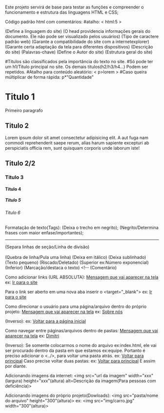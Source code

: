 Este projeto servirá de base para testar as funções e compreender o funcionamento e estrutura das linguagens HTML e CSS;

Código padrão html com comentários: 
#atalho: < html:5 >

<!DOCTYPE html>

<html lang="pt-br"> (Define a linguagem do site)

<head> (O head providencia informações gerais do documento. Ele não pode ser visualizado pelos usuários)
    <meta charset="UTF-8"> (Tipo de caractere padrão web)
    <meta http-equiv="X-UA-Compatible" content="IE=edge"> (Garante a compatibilidade do site com a internetexplorer)
    <meta name="viewport" content="width=device-width, initial-scale=1.0"> (Garante certa adaptação da tela para diferentes dispositivos)
    <meta name="description" content="Projeto HTML para entender a linguagem"> (Descrição do site)
    <meta name="keywords" content="programacao,html,css,javascript"> (Palavras-chave)
    <meta name="author" content="Nicole Tamarindo"> (Define o Autor do site)
    <title>ProjetoHTML</title>
</head>

<body> (Estrutura geral do site)

#Titulos são classificados pela importância do texto no site.
#Só pode ter um h1/Titulo principal no site. Os demais titulos(h2/h3/h4...) Podem ser repetidos.
#Atalho para conteúdo aleatório: < p>lorem >
#Caso queira múltiplicar de forma rápida: p*"Quantidade"

<h1>Titulo 1</h1>

<p> Primeiro paragrafo</p>

<h2>Titulo 2</h2>

<p>Lorem ipsum dolor sit amet consectetur adipisicing elit. A aut fuga nam commodi reprehenderit saepe rerum, alias harum sapiente excepturi ab perspiciatis officia rem, sunt quisquam corporis unde laborum iste!</p>

<h2>Titulo 2/2</h2>
<h3>Titulo 3</h3>
<h4>Titulo 4</h4>
<h5>Titulo 5</h5>
<h6>Titulo 6</h6>

</body>

</html>

Formatação de texto(Tags): 
    <b></b> (Deixa o trecho em negrito);
    <strong></strong> (Negrito/Determina frases com maior enfase/importantes);
    <hr></hr> (Separa linhas de seção/Linha de divisão)
    <br></br> (Quebra de linha/Pula uma linha)
    <i></i> (Deixa em itálico)
    <u></u> (Deixa sublinhado)
    <small></small> (Texto pequeno)
    <del></del> (Riscado/Deletado)
    <sup></sup> (Superior ex:Número exponencial)
    <sub></sub> (Inferior)
    <mark></mark> (Marcação/destaca o texto)
    <!-- (Comentário)

Como adicionar links (URL ABSOLUTA):
    <a href="url do site">Mensagem que vai aparecer na tela</a>
    ex: <a href="Google.com">Ir para o site</a>

Para o link ser aberto em uma nova aba inserir o <target="_blank">
    ex: <a href="Google.com" target="_blank">Ir para o site</a>

Como direcionar o usuário para uma página/arquivo dentro do próprio projeto:
    <a href="nome do arquivo">Mensagem que vai aparecer na tela</a>
    ex: <a href="sobre.html">Sobre nós</a>
    
(Inverso):
    ex: <a href="index.html">Voltar para a página inicial</a>
    
Como navegar entre páginas/arquivos dentro de pastas:
    <a href="nome da pasta/nome do arquivo">Mensagem que vai aparecer na tela</a>
    ex: <a href="equipe/dimitri.html">Dimitri</a>
    
(Inverso): Se somente colocarmos o nome do arquivo ex:index.html, ele vai ser procurado dentro da pasta em que estamos ex:equipe. Portanto é preciso adicionar o <../>, para voltar uma pasta atrás.
    ex: <a href="../index.html">Voltar para principal</a>
Caso precise voltar duas pastas:
    ex: <a href="../../index.html">Voltar para principal</a>
E assim por diante.

Adicionando imagens da internet:
    <img src="url da imagem" width="xxx"(largura) height="xxx"(altura) alt=Descrição da imagem(Para pessoas com deficiência)>

Adicionando imagens do próprio projeto(Dowloads):
    <img src="pasta/nome do arquivo" height="300"(altura)>
    ex: <img src="img/carro.jpg" width="300"(altura)>

 
